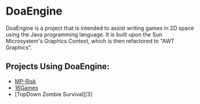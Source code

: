 # DoaEngine
DoaEngine is a project that is intended to assist writing games in 2D space using the Java programming language. It is built upon the Sun Microsystem's Graphics Context, which is then refactored to "AWT Graphics".

## Projects Using DoaEngine:
* [MP-Risk][1]
* [16Games][2]
* [TopDown Zombie Survival][3]

[1]:https://github.com/aeris170/CS319-MP-Risk
[2]:
[3]: